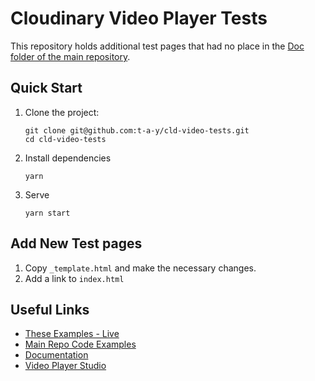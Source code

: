 # Cloudinary Video Player Tests

This repository holds additional test pages that had no place in the [Doc folder of the main repository](https://github.com/cloudinary/cloudinary-video-player/tree/edge/docs).

## Quick Start

1. Clone the project:

   ```shell
   git clone git@github.com:t-a-y/cld-video-tests.git
   cd cld-video-tests
   ```

2. Install dependencies

   ```shell
   yarn
   ```

3. Serve

   ```shell
   yarn start
   ```

## Add New Test pages

1. Copy `_template.html` and make the necessary changes.
2. Add a link to `index.html`

## Useful Links
- [These Examples - Live](https://t-a-y.github.io/cld-video-tests/)
- [Main Repo Code Examples](https://cloudinary.github.io/cloudinary-video-player/)
- [Documentation](https://cloudinary.com/documentation/cloudinary_video_player)
- [Video Player Studio](https://studio.cloudinary.com/) 
